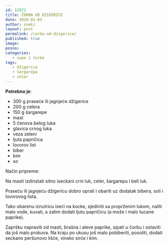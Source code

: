 ```yaml
---
id: 12971
title: ČORBA OD DžIGERICE
date: 2020-01-03
author: sneki
layout: post
permalink: /corba-od-dzigerice/
published: true
image: 
posno: 
categories:
   - supe i čorbe
tags:
   - džigerica
   - šargarepa
   - celer
---
```

**Potrebno je**:

* 300 g praseće ili jagnjeće džigerice 
* 200 g celera
* 150 g šargarepe
* mast
* 5 čenova belog luka
* glavica crnog luka
* veza zeleni
* ljuta papričica
* lovorov list
* biber
* kim 
* so


Način pripreme:

Na masti izdinstati sitno iseckani crni luk, celer, šargarepu i beli luk. 

Praseću ili jagnjeću džigericu dobro oprati i obariti uz dodatak bibera, soli i lovorovog lista. 

Tako obarenu iznutricu iseći na kocke, sjediniti sa proprženim lukom, naliti malo vode, kuvati, a zatim dodati ljutu papričicu (a može i malo tucane paprike). 

Zapršku napraviti od masti, brašna i aleve paprike, sipati u čorbu i ostaviti da još malo prokuva. Na kraju po ukusu još malo pobiberiti, posoliti, dodati seckano peršunovo lišće, vinsko sirće i kim.


  

